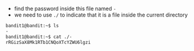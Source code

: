 - find the password inside this file named `-`
- we need to use `./` to indicate that it is a file inside the current directory
```bash
bandit1@bandit:~$ ls
-
bandit1@bandit:~$ cat ./-
rRGizSaX8Mk1RTb1CNQoXTcYZWU6lgzi
```
